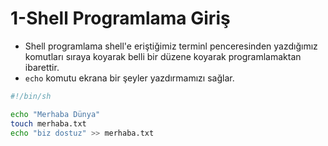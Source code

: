 # 1-Shell Programlama Giriş
- Shell programlama shell'e eriştiğimiz terminl penceresinden yazdığımız komutları sıraya koyarak belli bir düzene koyarak programlamaktan ibarettir.
- `echo` komutu ekrana bir şeyler yazdırmamızı sağlar.

```sh
#!/bin/sh

echo "Merhaba Dünya"
touch merhaba.txt
echo "biz dostuz" >> merhaba.txt
```